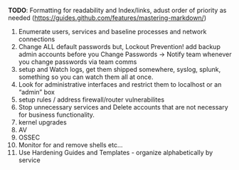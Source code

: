 
**TODO**: Formatting for readability and Index/links, adust order of priority as needed (https://guides.github.com/features/mastering-markdown/)

1. Enumerate users, services and baseline processes and network connections
2. Change ALL default passwords but, Lockout Prevention! add backup admin accounts before you Change Passwords -> Notify team whenever you change passwords via team comms
3. setup and Watch logs, get them shipped somewhere, syslog, splunk, something so you can watch them all at once.
4. Look for administrative interfaces and restrict them to localhost or an “admin” box
5. setup rules / address firewall/router vulnerabilites
6. Stop unnecessary services and Delete accounts that are not necessary for business functionality.
7. kernel upgrades
8. AV
9. OSSEC
10. Monitor for and remove shells etc...
11. Use Hardening Guides and Templates - organize alphabetically by service




